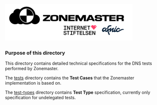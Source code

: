 ![Zonemaster](/docs/images/zonemaster_logo_2020_color.png)
==========

### Purpose of this directory

This directory contains detailed technical specifications for the DNS tests performed by Zonemaster.

The [tests](tests/) directory contains the **Test Cases** that the Zonemaster implementation is based on. 

The [test-types](test-types/) directory contains **Test Type** specification, currently only 
specification for undelegated tests.
